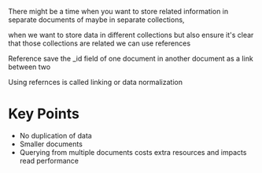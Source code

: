 There might be a time when you want to store related information in separate documents of maybe in separate collections,

when we want to store data in different collections but also ensure it's clear that those collections are related we can use references

Reference save the _id field of one document in another document as a link between two

Using refernces is called linking or data normalization

# Key Points

- No duplication of data
- Smaller documents
- Querying from multiple documents costs extra resources and impacts read performance
